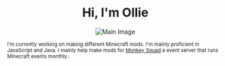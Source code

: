 <h1 align="center">Hi, I'm Ollie</h1>

<p align="center">
  <img src="https://cdn.discordapp.com/attachments/1131703718803423415/1226551772328235150/image.png?ex=66252e5a&is=6612b95a&hm=625caad617452a14ccd3c639ae6c750f65cf1c0529cb4a1e9017c6c1e57a1c01&" alt="Main Image" draggable="false">
</p>

<p><small>I'm currently working on making different Minecraft mods. I'm mainly proficient in JavaScript and Java. I mainly help make mods for <a href="https://discord.gg/V9DvXzCSRJ">Monkey Squad</a> a event server that runs Minecraft events monthly..</small></p>
